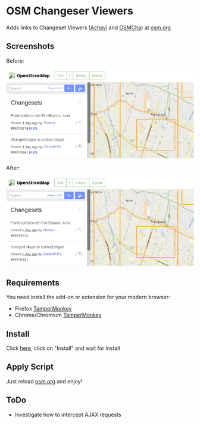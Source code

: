 
# OSM Changeser Viewers

Adds links to Changeset Viewers ([Achavi](https://wiki.openstreetmap.org/wiki/Achavi) and
[OSMCha](https://wiki.openstreetmap.org/wiki/OSMCha)) at [osm.org](htttps://openstreetmap.org)

## Screenshots

Before:

![before](https://raw.githubusercontent.com/51114u9/osm-changeset-viewers/master/osm-changeset-viewers_before.jpg)

After:

![after](https://raw.githubusercontent.com/51114u9/osm-changeset-viewers/master/osm-changeset-viewers_after.jpg)

## Requirements

You need install the add-on or extension for your modern browser:

* Firefox [TamperMonkey](https://addons.mozilla.org/firefox/addon/tampermonkey/)
* Chrome/Chromium [TamperMonkey](https://chrome.google.com/webstore/detail/tampermonkey/dhdgffkkebhmkfjojejmpbldmpobfkfo)

## Install

Click [here](https://raw.githubusercontent.com/51114u9/osm-changeset-viewers/master/OSM-Changeset-Viewers.user.js),
click on "Install" and wait for install

## Apply Script

Just reload [osm.org](https://openstreetmap.org/) and enjoy!

## ToDo

* Investigate how to intercept AJAX requests
